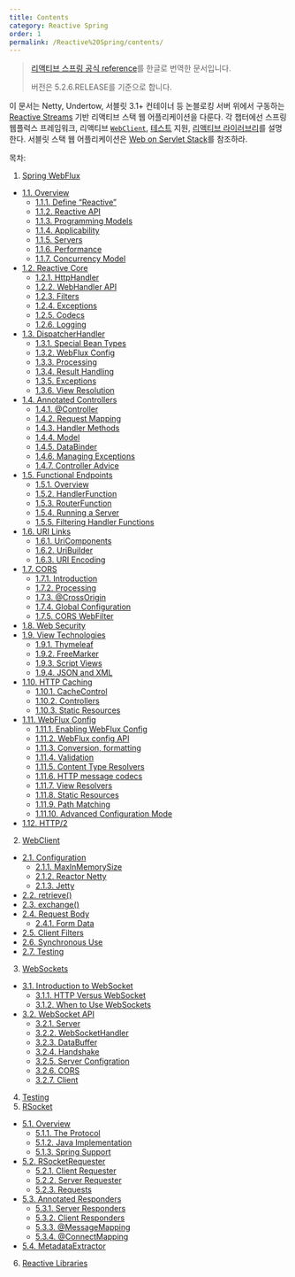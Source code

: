 ```yaml
---
title: Contents
category: Reactive Spring
order: 1
permalink: /Reactive%20Spring/contents/
---
```


> [리액티브 스프링 공식 reference](https://docs.spring.io/spring/docs/current/spring-framework-reference/web-reactive.html)를 한글로 번역한 문서입니다.
>
> 버전은 5.2.6.RELEASE를 기준으로 합니다.

이 문서는 Netty, Undertow, 서블릿 3.1+ 컨테이너 등 논블로킹 서버 위에서 구동하는 
[Reactive Streams](https://www.reactive-streams.org/) 기반
리액티브 스택 웹 어플리케이션을 다룬다.
각 챕터에선 스프링 웹플럭스 프레임워크,
리액티브 [`WebClient`](https://godekdls.github.io/Reactive%20Spring/webclient/),
[테스트](https://godekdls.github.io/Reactive%20Spring/testing/) 지원,
[리액티브 라이러브리](https://godekdls.github.io/Reactive%20Spring/reactivelibraries/)를 설명한다.
서블릿 스택 웹 어플리케이션은 [Web on Servlet Stack](https://docs.spring.io/spring/docs/current/spring-framework-reference/web.html#spring-web)를
참조하라.

목차:

1. [Spring WebFlux](https://godekdls.github.io/Reactive%20Spring/springwebflux/)
- [1.1. Overview](https://godekdls.github.io/Reactive%20Spring/springwebflux/#11-overview)
  + [1.1.1. Define “Reactive”](https://godekdls.github.io/Reactive%20Spring/springwebflux/#111-define-reactive)
  + [1.1.2. Reactive API](https://godekdls.github.io/Reactive%20Spring/springwebflux/#112-http2)
  + [1.1.3. Programming Models](https://godekdls.github.io/Reactive%20Spring/springwebflux/#113-programming-models)
  + [1.1.4. Applicability](https://godekdls.github.io/Reactive%20Spring/springwebflux/#114-applicability)
  + [1.1.5. Servers](https://godekdls.github.io/Reactive%20Spring/springwebflux/#115-servers)
  + [1.1.6. Performance](https://godekdls.github.io/Reactive%20Spring/springwebflux/#116-performance)
  + [1.1.7. Concurrency Model](https://godekdls.github.io/Reactive%20Spring/springwebflux/#117-concurrency-model)
- [1.2. Reactive Core](https://godekdls.github.io/Reactive%20Spring/springwebflux/#12-reactive-core)
  + [1.2.1. HttpHandler](https://godekdls.github.io/Reactive%20Spring/springwebflux/#121-httphandler)
  + [1.2.2. WebHandler API](https://godekdls.github.io/Reactive%20Spring/springwebflux/#122-webhandler-api)
  + [1.2.3. Filters](https://godekdls.github.io/Reactive%20Spring/springwebflux/#123-filters)
  + [1.2.4. Exceptions](https://godekdls.github.io/Reactive%20Spring/springwebflux/#124-exceptions)
  + [1.2.5. Codecs](https://godekdls.github.io/Reactive%20Spring/springwebflux/#125-codecs)
  + [1.2.6. Logging](https://godekdls.github.io/Reactive%20Spring/springwebflux/#126-logging)
- [1.3. DispatcherHandler](https://godekdls.github.io/Reactive%20Spring/springwebflux/#13-dispatcherhandler)
  + [1.3.1. Special Bean Types](https://godekdls.github.io/Reactive%20Spring/springwebflux/#131-special-bean-types)
  + [1.3.2. WebFlux Config](https://godekdls.github.io/Reactive%20Spring/springwebflux/#132-webflux-config)
  + [1.3.3. Processing](https://godekdls.github.io/Reactive%20Spring/springwebflux/#133-processing)
  + [1.3.4. Result Handling](https://godekdls.github.io/Reactive%20Spring/springwebflux/#134-result-handling)
  + [1.3.5. Exceptions](https://godekdls.github.io/Reactive%20Spring/springwebflux/#135-exceptions)
  + [1.3.6. View Resolution](https://godekdls.github.io/Reactive%20Spring/springwebflux/#136-view-resolution)
- [1.4. Annotated Controllers](https://godekdls.github.io/Reactive%20Spring/springwebflux/#14-annotated-controllers)
  + [1.4.1. @Controller](https://godekdls.github.io/Reactive%20Spring/springwebflux/#141-controller)
  + [1.4.2. Request Mapping](https://godekdls.github.io/Reactive%20Spring/springwebflux/#142-request-mapping)
  + [1.4.3. Handler Methods](https://godekdls.github.io/Reactive%20Spring/springwebflux/#143-handler-methods)
  + [1.4.4. Model](https://godekdls.github.io/Reactive%20Spring/springwebflux/#144-model)
  + [1.4.5. DataBinder](https://godekdls.github.io/Reactive%20Spring/springwebflux/#145-databinder)
  + [1.4.6. Managing Exceptions](https://godekdls.github.io/Reactive%20Spring/springwebflux/#146-managing-exceptions)
  + [1.4.7. Controller Advice](https://godekdls.github.io/Reactive%20Spring/springwebflux/#147-controller-advice)
- [1.5. Functional Endpoints](https://godekdls.github.io/Reactive%20Spring/springwebflux/#15-functional-endpoints)
  + [1.5.1. Overview](https://godekdls.github.io/Reactive%20Spring/springwebflux/#151-overview)
  + [1.5.2. HandlerFunction](https://godekdls.github.io/Reactive%20Spring/springwebflux/#152-handlerfunction)
  + [1.5.3. RouterFunction](https://godekdls.github.io/Reactive%20Spring/springwebflux/#153-routerfunction)
  + [1.5.4. Running a Server](https://godekdls.github.io/Reactive%20Spring/springwebflux/#154-running-a-server)
  + [1.5.5. Filtering Handler Functions](https://godekdls.github.io/Reactive%20Spring/springwebflux/#155-filtering-handler-functions)
- [1.6. URI Links](https://godekdls.github.io/Reactive%20Spring/springwebflux/#16-uri-links)
  + [1.6.1. UriComponents](https://godekdls.github.io/Reactive%20Spring/springwebflux/#161-uricomponents)
  + [1.6.2. UriBuilder](https://godekdls.github.io/Reactive%20Spring/springwebflux/#162-uribuilder)
  + [1.6.3. URI Encoding](https://godekdls.github.io/Reactive%20Spring/springwebflux/#163-uri-encoding)
- [1.7. CORS](https://godekdls.github.io/Reactive%20Spring/springwebflux/#17-cors)
  + [1.7.1. Introduction](https://godekdls.github.io/Reactive%20Spring/springwebflux/#171-introduction)
  + [1.7.2. Processing](https://godekdls.github.io/Reactive%20Spring/springwebflux/#172-processing)
  + [1.7.3. @CrossOrigin](https://godekdls.github.io/Reactive%20Spring/springwebflux/#173-crossorigin)
  + [1.7.4. Global Configuration](https://godekdls.github.io/Reactive%20Spring/springwebflux/#174-global-configuration)
  + [1.7.5. CORS WebFilter](https://godekdls.github.io/Reactive%20Spring/springwebflux/#175-cors-webfilter)
- [1.8. Web Security](https://godekdls.github.io/Reactive%20Spring/springwebflux/#18-web-security)
- [1.9. View Technologies](https://godekdls.github.io/Reactive%20Spring/springwebflux/#19-view-technologies)
  + [1.9.1. Thymeleaf](https://godekdls.github.io/Reactive%20Spring/springwebflux/#191-thymeleaf)
  + [1.9.2. FreeMarker](https://godekdls.github.io/Reactive%20Spring/springwebflux/#192-freemarker)
  + [1.9.3. Script Views](https://godekdls.github.io/Reactive%20Spring/springwebflux/#193-script-views)
  + [1.9.4. JSON and XML](https://godekdls.github.io/Reactive%20Spring/springwebflux/#194-json-and-xml)
- [1.10. HTTP Caching](https://godekdls.github.io/Reactive%20Spring/springwebflux/#110-http-caching)
  + [1.10.1. CacheControl](https://godekdls.github.io/Reactive%20Spring/springwebflux/#1101-cachecontrol)
  + [1.10.2. Controllers](https://godekdls.github.io/Reactive%20Spring/springwebflux/#1102-controllers)
  + [1.10.3. Static Resources](https://godekdls.github.io/Reactive%20Spring/springwebflux/#1103-static-resources)
- [1.11. WebFlux Config](https://godekdls.github.io/Reactive%20Spring/springwebflux/#111-webflux-config)
  + [1.11.1. Enabling WebFlux Config](https://godekdls.github.io/Reactive%20Spring/springwebflux/#1111-enabling-webflux-config)
  + [1.11.2. WebFlux config API](https://godekdls.github.io/Reactive%20Spring/springwebflux/#1112-webflux-config-api)
  + [1.11.3. Conversion, formatting](https://godekdls.github.io/Reactive%20Spring/springwebflux/#1113-conversion-formatting)
  + [1.11.4. Validation](https://godekdls.github.io/Reactive%20Spring/springwebflux/#1114-validation)
  + [1.11.5. Content Type Resolvers](https://godekdls.github.io/Reactive%20Spring/springwebflux/#1115-content-type-resolvers)
  + [1.11.6. HTTP message codecs](https://godekdls.github.io/Reactive%20Spring/springwebflux/#1116-http-message-codecs)
  + [1.11.7. View Resolvers](https://godekdls.github.io/Reactive%20Spring/springwebflux/#1117-view-resolvers)
  + [1.11.8. Static Resources](https://godekdls.github.io/Reactive%20Spring/springwebflux/#1118-static-resources)
  + [1.11.9. Path Matching](https://godekdls.github.io/Reactive%20Spring/springwebflux/#1119-path-matching)
  + [1.11.10. Advanced Configuration Mode](https://godekdls.github.io/Reactive%20Spring/springwebflux/#11110-advanced-configuration-mode)
- [1.12. HTTP/2](https://godekdls.github.io/Reactive%20Spring/springwebflux/#112-http2)
2. [WebClient]()
- [2.1. Configuration]()
  + [2.1.1. MaxInMemorySize]()
  + [2.1.2. Reactor Netty]()
  + [2.1.3. Jetty]()
- [2.2. retrieve()]()
- [2.3. exchange()]()
- [2.4. Request Body]()
  + [2.4.1. Form Data]()
- [2.5. Client Filters]()
- [2.6. Synchronous Use]()
- [2.7. Testing]()
3. [WebSockets]()
- [3.1. Introduction to WebSocket]()
  + [3.1.1. HTTP Versus WebSocket]()
  + [3.1.2. When to Use WebSockets]()
- [3.2. WebSocket API]()
  + [3.2.1. Server]()
  + [3.2.2. WebSocketHandler]()
  + [3.2.3. DataBuffer]()
  + [3.2.4. Handshake]()
  + [3.2.5. Server Configration]()
  + [3.2.6. CORS]()
  + [3.2.7. Client]()
4. [Testing]()
5. [RSocket]()
- [5.1. Overview]()
  + [5.1.1. The Protocol]()
  + [5.1.2. Java Implementation]()
  + [5.1.3. Spring Support]()
- [5.2. RSocketRequester]()
  + [5.2.1. Client Requester]()
  + [5.2.2. Server Requester]()
  + [5.2.3. Requests]()
- [5.3. Annotated Responders]()
  + [5.3.1. Server Responders]()
  + [5.3.2. Client Responders]()
  + [5.3.3. @MessageMapping]()
  + [5.3.4. @ConnectMapping]()
- [5.4. MetadataExtractor]()
6. [Reactive Libraries]()
